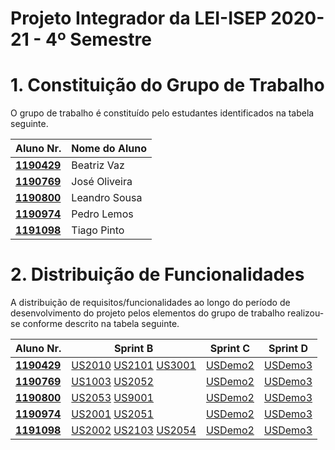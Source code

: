 # Projeto Integrador da LEI-ISEP 2020-21 - 4º Semestre

# 1. Constituição do Grupo de Trabalho

O grupo de trabalho é constituído pelo estudantes identificados na tabela seguinte.

| Aluno Nr.	   | Nome do Aluno			    |
|--------------|------------------------------|
| **[1190429](/docs/1190429/)**  | Beatriz Vaz                |
| **[1190769](/docs/1190769/)**  | José Oliveira                |
| **[1190800](/docs/1190800/)**  | Leandro Sousa                |
| **[1190974](/docs/1190974/)**  | Pedro Lemos                |
| **[1191098](/docs/1191098/)**  | Tiago Pinto                |


# 2. Distribuição de Funcionalidades ###

A distribuição de requisitos/funcionalidades ao longo do período de desenvolvimento do projeto pelos elementos do grupo de trabalho realizou-se conforme descrito na tabela seguinte.

| Aluno Nr.	| Sprint B | Sprint C | Sprint D |
|------------|----------|----------|----------|
| [**1190429**](/docs/1190429/)| [US2010](/docs/US2010) [US2101](/docs/US2101) [US3001](/docs/US3001)| [USDemo2](/docs/USDemo2)| [USDemo3](/docs/USDemo3) |
| [**1190769**](/docs/1190769/)| [US1003](/docs/US1003) [US2052](/docs/US2052)| [USDemo2](/docs/USDemo2)| [USDemo3](/docs/USDemo3) |
| [**1190800**](/docs/1190800/)| [US2053](/docs/US2053) [US9001](/docs/US9001)| [USDemo2](/docs/USDemo2)| [USDemo3](/docs/USDemo3) |
| [**1190974**](/docs/1190974/)| [US2001](/docs/US2001) [US2051](/docs/US2051)| [USDemo2](/docs/USDemo2)| [USDemo3](/docs/USDemo3) |
| [**1191098**](/docs/1191098/)| [US2002](/docs/US2002) [US2103](/docs/US2103) [US2054](/docs/US2054)| [USDemo2](/docs/USDemo2)| [USDemo3](/docs/USDemo3) |